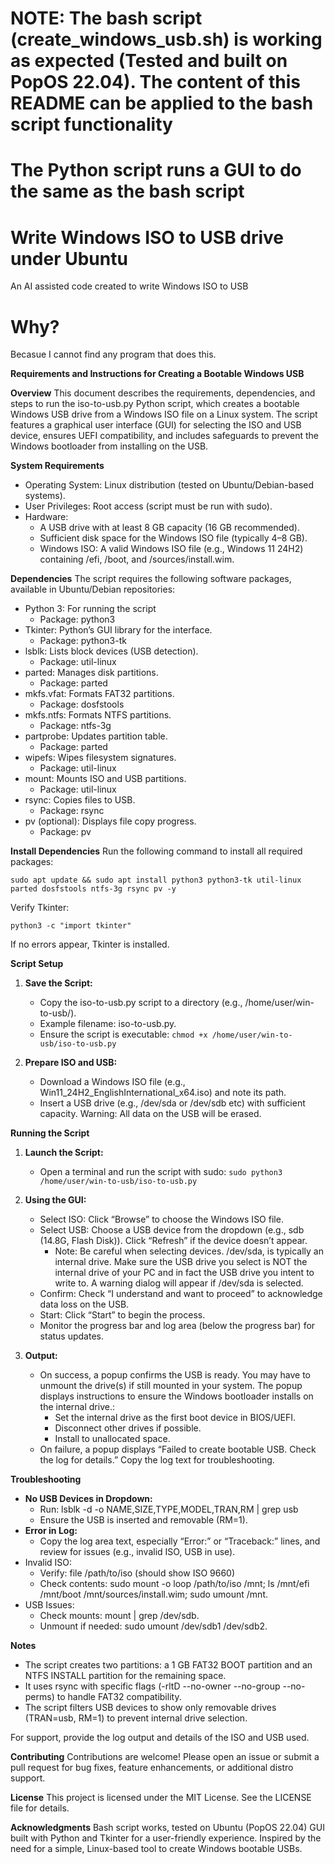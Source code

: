 # NOTE: The bash script (create_windows_usb.sh) is working as expected (Tested and built on PopOS 22.04). The content of this README can be applied to the bash script functionality #
# The Python script runs a GUI to do the same as the bash script #

# Write Windows ISO to USB drive under Ubuntu #
An AI assisted code created to write Windows ISO to USB

# Why? #

Becasue I cannot find any program that does this.

**Requirements and Instructions for Creating a Bootable Windows USB**

**Overview**
This document describes the requirements, dependencies, and steps to run the iso-to-usb.py Python script, which creates a bootable Windows USB drive from a Windows ISO file on a Linux system. The script features a graphical user interface (GUI) for selecting the ISO and USB device, ensures UEFI compatibility, and includes safeguards to prevent the Windows bootloader from installing on the USB.

**System Requirements**
- Operating System: Linux distribution (tested on Ubuntu/Debian-based systems).
- User Privileges: Root access (script must be run with sudo).
- Hardware:
    - A USB drive with at least 8 GB capacity (16 GB recommended).
    - Sufficient disk space for the Windows ISO file (typically 4–8 GB).
    - Windows ISO: A valid Windows ISO file (e.g., Windows 11 24H2) containing /efi, /boot, and /sources/install.wim.

**Dependencies**
The script requires the following software packages, available in Ubuntu/Debian repositories:
- Python 3: For running the script
    - Package: python3
- Tkinter: Python’s GUI library for the interface.
    - Package: python3-tk
- lsblk: Lists block devices (USB detection).
    - Package: util-linux
- parted: Manages disk partitions.
    - Package: parted
- mkfs.vfat: Formats FAT32 partitions.
    - Package: dosfstools
- mkfs.ntfs: Formats NTFS partitions.
    - Package: ntfs-3g
- partprobe: Updates partition table.
    - Package: parted
- wipefs: Wipes filesystem signatures.
    - Package: util-linux
- mount: Mounts ISO and USB partitions.
    - Package: util-linux
- rsync: Copies files to USB.
    - Package: rsync
- pv (optional): Displays file copy progress.
    - Package: pv
        
**Install Dependencies**
Run the following command to install all required packages:

```sudo apt update && sudo apt install python3 python3-tk util-linux parted dosfstools ntfs-3g rsync pv -y```

Verify Tkinter:

```python3 -c "import tkinter"```

If no errors appear, Tkinter is installed.

**Script Setup**

1) **Save the Script:**
    - Copy the iso-to-usb.py script to a directory (e.g., /home/user/win-to-usb/).
    - Example filename: iso-to-usb.py.
    - Ensure the script is executable:
        ```chmod +x /home/user/win-to-usb/iso-to-usb.py```

2) **Prepare ISO and USB:**
    - Download a Windows ISO file (e.g., Win11_24H2_EnglishInternational_x64.iso) and note its path.
    - Insert a USB drive (e.g., /dev/sda or /dev/sdb etc) with sufficient capacity. Warning: All data on the USB will be erased.
        
**Running the Script**

1) **Launch the Script:**
    - Open a terminal and run the script with sudo:
          ```sudo python3 /home/user/win-to-usb/iso-to-usb.py```

2) **Using the GUI:**
    - Select ISO: Click “Browse” to choose the Windows ISO file.
    - Select USB: Choose a USB device from the dropdown (e.g., sdb (14.8G, Flash Disk)). Click “Refresh” if the device doesn’t appear.
        - Note: Be careful when selecting devices. /dev/sda, is typically an internal drive. Make sure the USB drive you select is NOT the internal drive of your PC and in fact the USB drive you intent to write to. A warning dialog will appear if /dev/sda is selected.
    - Confirm: Check “I understand and want to proceed” to acknowledge data loss on the USB.
    - Start: Click “Start” to begin the process.
    - Monitor the progress bar and log area (below the progress bar) for status updates.

3) **Output:**

    - On success, a popup confirms the USB is ready. You may have to unmount the drive(s) if still mounted in your system. The popup displays instructions to ensure the Windows bootloader installs on the internal drive.:
        - Set the internal drive as the first boot device in BIOS/UEFI.
        - Disconnect other drives if possible.
        - Install to unallocated space.
    - On failure, a popup displays “Failed to create bootable USB. Check the log for details.” Copy the log text for troubleshooting.

**Troubleshooting**

- **No USB Devices in Dropdown:**
    - Run: lsblk -d -o NAME,SIZE,TYPE,MODEL,TRAN,RM | grep usb
    - Ensure the USB is inserted and removable (RM=1).
- **Error in Log:**
    - Copy the log area text, especially “Error:” or “Traceback:” lines, and review for issues (e.g., invalid ISO, USB in use).
- Invalid ISO:
    - Verify: file /path/to/iso (should show ISO 9660)
    - Check contents: sudo mount -o loop /path/to/iso /mnt; ls /mnt/efi /mnt/boot /mnt/sources/install.wim; sudo umount /mnt.
- USB Issues:
    - Check mounts: mount | grep /dev/sdb.
    - Unmount if needed: sudo umount /dev/sdb1 /dev/sdb2.

**Notes**
- The script creates two partitions: a 1 GB FAT32 BOOT partition and an NTFS INSTALL partition for the remaining space.
- It uses rsync with specific flags (-rltD --no-owner --no-group --no-perms) to handle FAT32 compatibility.
- The script filters USB devices to show only removable drives (TRAN=usb, RM=1) to prevent internal drive selection.

For support, provide the log output and details of the ISO and USB used.


**Contributing**
Contributions are welcome! Please open an issue or submit a pull request for bug fixes, feature enhancements, or additional distro support.

**License**
This project is licensed under the MIT License. See the LICENSE file for details.

**Acknowledgments**
Bash script works, tested on Ubuntu (PopOS 22.04)
GUI built with Python and Tkinter for a user-friendly experience.
Inspired by the need for a simple, Linux-based tool to create Windows bootable USBs.
